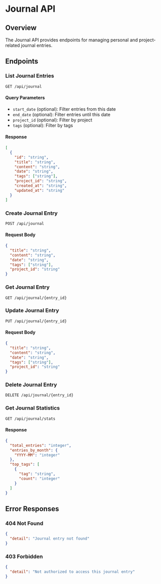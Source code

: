 # Journal API

## Overview
The Journal API provides endpoints for managing personal and project-related journal entries.

## Endpoints

### List Journal Entries
```http
GET /api/journal
```

#### Query Parameters
- `start_date` (optional): Filter entries from this date
- `end_date` (optional): Filter entries until this date
- `project_id` (optional): Filter by project
- `tags` (optional): Filter by tags

#### Response
```json
[
  {
    "id": "string",
    "title": "string",
    "content": "string",
    "date": "string",
    "tags": ["string"],
    "project_id": "string",
    "created_at": "string",
    "updated_at": "string"
  }
]
```

### Create Journal Entry
```http
POST /api/journal
```

#### Request Body
```json
{
  "title": "string",
  "content": "string",
  "date": "string",
  "tags": ["string"],
  "project_id": "string"
}
```

### Get Journal Entry
```http
GET /api/journal/{entry_id}
```

### Update Journal Entry
```http
PUT /api/journal/{entry_id}
```

#### Request Body
```json
{
  "title": "string",
  "content": "string",
  "date": "string",
  "tags": ["string"],
  "project_id": "string"
}
```

### Delete Journal Entry
```http
DELETE /api/journal/{entry_id}
```

### Get Journal Statistics
```http
GET /api/journal/stats
```

#### Response
```json
{
  "total_entries": "integer",
  "entries_by_month": {
    "YYYY-MM": "integer"
  },
  "top_tags": [
    {
      "tag": "string",
      "count": "integer"
    }
  ]
}
```

## Error Responses

### 404 Not Found
```json
{
  "detail": "Journal entry not found"
}
```

### 403 Forbidden
```json
{
  "detail": "Not authorized to access this journal entry"
}
```
